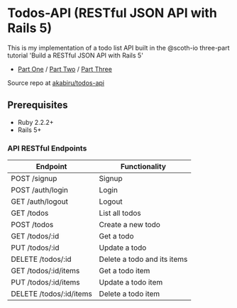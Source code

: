# Todos-API (RESTful JSON API with Rails 5)

This is my implementation of a todo list API built in the @scoth-io three-part tutorial 'Build a RESTful JSON API with Rails 5'

* [Part One](https://scotch.io/tutorials/build-a-restful-json-api-with-rails-5-part-one) / [Part Two](https://scotch.io/tutorials/build-a-restful-json-api-with-rails-5-part-two) / [Part Three](https://scotch.io/tutorials/build-a-restful-json-api-with-rails-5-part-three)

Source repo at [akabiru/todos-api](https://github.com/akabiru/todos-api)

## Prerequisites
* Ruby 2.2.2+
* Rails 5+

### API RESTful Endpoints

| Endpoint | Functionality |
| --- | --- |
| POST /signup | Signup |
| POST /auth/login | Login |
| GET /auth/logout | Logout |
| GET /todos | List all todos |
| POST /todos | Create a new todo |
| GET /todos/:id | Get a todo |
| PUT /todos/:id | Update a todo |
| DELETE /todos/:id | Delete a todo and its items |
| GET /todos/:id/items | Get a todo item |
| PUT /todos/:id/items | Update a todo item |
| DELETE /todos/:id/items | Delete a todo item |
